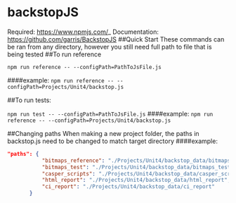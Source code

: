 # backstopJS
Required: https://www.npmjs.com/_
Documentation: https://github.com/garris/BackstopJS
##Quick Start
These commands can be ran from any directory, however you still need full path to file that is being tested
##To run reference

```npm run reference -- --configPath=PathToJsFile.js```

####example:
```npm run reference -- --configPath=Projects/Unit4/backstop.js```

##To run tests:

```npm run test -- --configPath=PathToJsFile.js```
####example:
```npm run reference -- --configPath=Projects/Unit4/backstop.js```

##Changing paths
When making a new project folder, the paths in backstop.js need to be changed to match target directory
####example:
```json
"paths": {
           "bitmaps_reference": "./Projects/Unit4/backstop_data/bitmaps_reference",
           "bitmaps_test": "./Projects/Unit4/backstop_data/bitmaps_test",
           "casper_scripts": "./Projects/Unit4/backstop_data/casper_scripts",
           "html_report": "./Projects/Unit4/backstop_data/html_report",
           "ci_report": "./Projects/Unit4/backstop_data/ci_report"
       }
